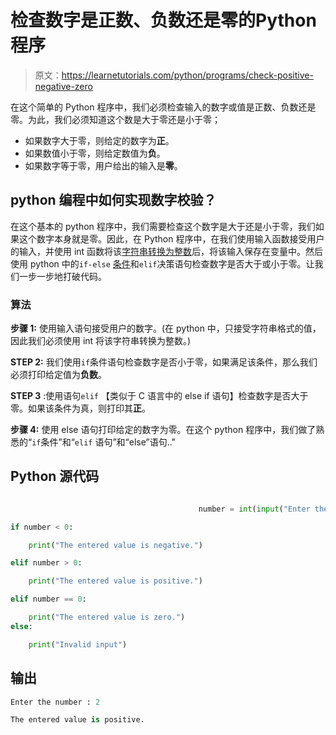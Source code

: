 # 检查数字是正数、负数还是零的Python 程序

> 原文：<https://learnetutorials.com/python/programs/check-positive-negative-zero>

在这个简单的 Python 程序中，我们必须检查输入的数字或值是正数、负数还是零。为此，我们必须知道这个数是大于零还是小于零；

*   如果数字大于零，则给定的数字为**正**。
*   如果数值小于零，则给定数值为**负**。
*   如果数字等于零，用户给出的输入是**零**。

## python 编程中如何实现数字校验？

在这个基本的 python 程序中，我们需要检查这个数字是大于还是小于零，我们如果这个数字本身就是零。因此，在 Python 程序中，在我们使用输入函数接受用户的输入，并使用 int 函数将该[字符串转换为整数](../../python/python-datatypes "Data types in Python")后，将该输入保存在变量中。然后使用 python 中的`if-else` [条件](../../python/decision-making-statements "Decision making in Python")和`elif`决策语句检查数字是否大于或小于零。让我们一步一步地打破代码。

### 算法

**步骤 1:** 使用输入语句接受用户的数字。(在 python 中，只接受字符串格式的值，因此我们必须使用 int 将该字符串转换为整数。)

**STEP 2:** 我们使用`if`条件语句检查数字是否小于零，如果满足该条件，那么我们必须打印给定值为**负数**。

**STEP 3** :使用语句`elif` 【类似于 C 语言中的 else if 语句】检查数字是否大于零。如果该条件为真，则打印其**正**。

**步骤 4:** 使用 else 语句打印给定的数字为零。在这个 python 程序中，我们做了熟悉的“`if`条件”和“`elif` 语句”和“else”语句.."

## Python 源代码

```py

                                          number = int(input("Enter the number: "))

if number < 0:

    print("The entered value is negative.")

elif number > 0:

    print("The entered value is positive.")

elif number == 0:

    print("The entered value is zero.")
else:

    print("Invalid input")

```

## 输出

```py
Enter the number : 2

The entered value is positive.
```